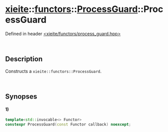 # [xieite](../../../../../../xieite.md)\:\:[functors](../../../../../../functors.md)\:\:[ProcessGuard](../../../../process_guard.md)\:\:ProcessGuard
Defined in header [<xieite/functors/process_guard.hpp>](../../../../../../../include/xieite/functors/process_guard.hpp)

&nbsp;

## Description
Constructs a `xieite::functors::ProcessGuard`.

&nbsp;

## Synopses
#### 1)
```cpp
template<std::invocable<> Functor>
constexpr ProcessGuard(const Functor callback) noexcept;
```
